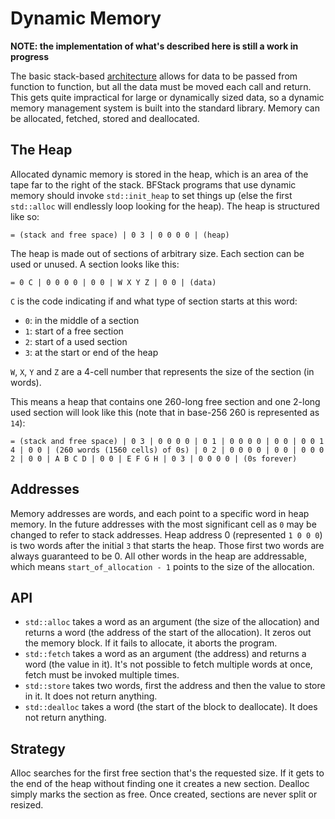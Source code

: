 # Dynamic Memory

__NOTE: the implementation of what's described here is still a work in progress__

The basic stack-based [architecture](architecture.md) allows for data to be passed from function to function, but all the data must be moved each call and return. This gets quite impractical for large or dynamically sized data, so a dynamic memory management system is built into the standard library. Memory can be allocated, fetched, stored and deallocated.

## The Heap
Allocated dynamic memory is stored in the heap, which is an area of the tape far to the right of the stack. BFStack programs that use dynamic memory should invoke `std::init_heap` to set things up (else the first `std::alloc` will endlessly loop looking for the heap). The heap is structured like so:
```
= (stack and free space) | 0 3 | 0 0 0 0 | (heap)
```
The heap is made out of sections of arbitrary size. Each section can be used or unused. A section looks like this:
```
= 0 C | 0 0 0 0 | 0 0 | W X Y Z | 0 0 | (data)
```
`C` is the code indicating if and what type of section starts at this word:
- `0`: in the middle of a section
- `1`: start of a free section
- `2`: start of a used section
- `3`: at the start or end of the heap

`W`, `X`, `Y` and `Z` are a 4-cell number that represents the size of the section (in words).

This means a heap that contains one 260-long free section and one 2-long used section will look like this (note that in base-256 260 is represented as `14`):
```
= (stack and free space) | 0 3 | 0 0 0 0 | 0 1 | 0 0 0 0 | 0 0 | 0 0 1 4 | 0 0 | (260 words (1560 cells) of 0s) | 0 2 | 0 0 0 0 | 0 0 | 0 0 0 2 | 0 0 | A B C D | 0 0 | E F G H | 0 3 | 0 0 0 0 | (0s forever)
```

## Addresses
Memory addresses are words, and each point to a specific word in heap memory. In the future addresses with the most significant cell as `0` may be changed to refer to stack addresses. Heap address 0 (represented `1 0 0 0`) is two words after the initial `3` that starts the heap. Those first two words are always guaranteed to be 0. All other words in the heap are addressable, which means `start_of_allocation - 1` points to the size of the allocation.

## API
- `std::alloc` takes a word as an argument (the size of the allocation) and returns a word (the address of the start of the allocation). It zeros out the memory block. If it fails to allocate, it aborts the program.
- `std::fetch` takes a word as an argument (the address) and returns a word (the value in it). It's not possible to fetch multiple words at once, fetch must be invoked multiple times.
- `std::store` takes two words, first the address and then the value to store in it. It does not return anything.
- `std::dealloc` takes a word (the start of the block to deallocate). It does not return anything.

## Strategy
Alloc searches for the first free section that's the requested size. If it gets to the end of the heap without finding one it creates a new section. Dealloc simply marks the section as free. Once created, sections are never split or resized.
